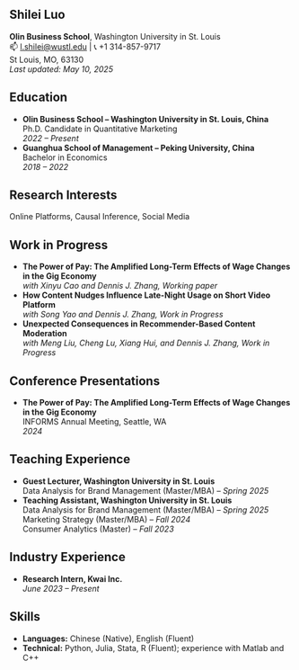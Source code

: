 <section id="about">
  <h1>Shilei Luo</h1>
  <p>
    <strong>Olin Business School</strong>, Washington University in St. Louis <br>
    📫 <a href="mailto:l.shilei@wustl.edu">l.shilei@wustl.edu</a> | 📞 +1 314-857-9717 <br>
    St Louis, MO, 63130 <br>
    <em>Last updated: May 10, 2025</em>
  </p>
</section>

<section id="education">
  <h2>Education</h2>
  <ul>
    <li>
      <strong>Olin Business School – Washington University in St. Louis, China</strong><br>
      Ph.D. Candidate in Quantitative Marketing <br>
      <em>2022 – Present</em>
    </li>
    <li>
      <strong>Guanghua School of Management – Peking University, China</strong><br>
      Bachelor in Economics <br>
      <em>2018 – 2022</em>
    </li>
  </ul>
</section>

<section id="research-interests">
  <h2>Research Interests</h2>
  <p>Online Platforms, Causal Inference, Social Media</p>
</section>

<section id="work-in-progress">
  <h2>Work in Progress</h2>
  <ul>
    <li>
      <strong>The Power of Pay: The Amplified Long-Term Effects of Wage Changes in the Gig Economy</strong><br>
      <em>with Xinyu Cao and Dennis J. Zhang, Working paper</em>
    </li>
    <li>
      <strong>How Content Nudges Influence Late-Night Usage on Short Video Platform</strong><br>
      <em>with Song Yao and Dennis J. Zhang, Work in Progress</em>
    </li>
    <li>
      <strong>Unexpected Consequences in Recommender-Based Content Moderation</strong><br>
      <em>with Meng Liu, Cheng Lu, Xiang Hui, and Dennis J. Zhang, Work in Progress</em>
    </li>
  </ul>
</section>

<section id="presentations">
  <h2>Conference Presentations</h2>
  <ul>
    <li>
      <strong>The Power of Pay: The Amplified Long-Term Effects of Wage Changes in the Gig Economy</strong><br>
      INFORMS Annual Meeting, Seattle, WA <br>
      <em>2024</em>
    </li>
  </ul>
</section>

<section id="teaching">
  <h2>Teaching Experience</h2>
  <ul>
    <li>
      <strong>Guest Lecturer, Washington University in St. Louis</strong><br>
      Data Analysis for Brand Management (Master/MBA) – <em>Spring 2025</em>
    </li>
    <li>
      <strong>Teaching Assistant, Washington University in St. Louis</strong><br>
      Data Analysis for Brand Management (Master/MBA) – <em>Spring 2025</em><br>
      Marketing Strategy (Master/MBA) – <em>Fall 2024</em><br>
      Consumer Analytics (Master) – <em>Fall 2023</em>
    </li>
  </ul>
</section>

<section id="industry">
  <h2>Industry Experience</h2>
  <ul>
    <li>
      <strong>Research Intern, Kwai Inc.</strong><br>
      <em>June 2023 – Present</em>
    </li>
  </ul>
</section>

<section id="skills">
  <h2>Skills</h2>
  <ul>
    <li><strong>Languages:</strong> Chinese (Native), English (Fluent)</li>
    <li><strong>Technical:</strong> Python, Julia, Stata, R (Fluent); experience with Matlab and C++</li>
  </ul>
</section>
